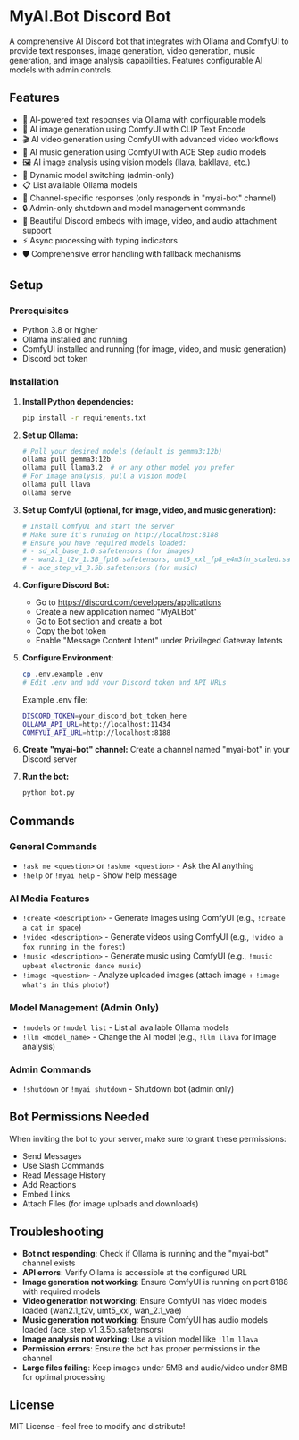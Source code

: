 # MyAI.Bot Discord Bot

A comprehensive AI Discord bot that integrates with Ollama and ComfyUI to provide text responses, image generation, video generation, music generation, and image analysis capabilities. Features configurable AI models with admin controls.

## Features

- 🤖 AI-powered text responses via Ollama with configurable models
- 🎨 AI image generation using ComfyUI with CLIP Text Encode
- 🎬 AI video generation using ComfyUI with advanced video workflows
- 🎵 AI music generation using ComfyUI with ACE Step audio models
- 🖼️ AI image analysis using vision models (llava, bakllava, etc.)
- 🔧 Dynamic model switching (admin-only)
- 📋 List available Ollama models
- 🎯 Channel-specific responses (only responds in "myai-bot" channel)
- 🔒 Admin-only shutdown and model management commands
- 📱 Beautiful Discord embeds with image, video, and audio attachment support
- ⚡ Async processing with typing indicators
- 🛡️ Comprehensive error handling with fallback mechanisms

## Setup

### Prerequisites
- Python 3.8 or higher
- Ollama installed and running
- ComfyUI installed and running (for image, video, and music generation)
- Discord bot token

### Installation

1. **Install Python dependencies:**
   ```bash
   pip install -r requirements.txt
   ```

2. **Set up Ollama:**
   ```bash
   # Pull your desired models (default is gemma3:12b)
   ollama pull gemma3:12b
   ollama pull llama3.2  # or any other model you prefer
   # For image analysis, pull a vision model
   ollama pull llava
   ollama serve
   ```

3. **Set up ComfyUI (optional, for image, video, and music generation):**
   ```bash
   # Install ComfyUI and start the server
   # Make sure it's running on http://localhost:8188
   # Ensure you have required models loaded:
   # - sd_xl_base_1.0.safetensors (for images)
   # - wan2.1_t2v_1.3B_fp16.safetensors, umt5_xxl_fp8_e4m3fn_scaled.safetensors, wan_2.1_vae.safetensors (for videos)
   # - ace_step_v1_3.5b.safetensors (for music)
   ```

4. **Configure Discord Bot:**
   - Go to https://discord.com/developers/applications
   - Create a new application named "MyAI.Bot"
   - Go to Bot section and create a bot
   - Copy the bot token
   - Enable "Message Content Intent" under Privileged Gateway Intents

5. **Configure Environment:**
   ```bash
   cp .env.example .env
   # Edit .env and add your Discord token and API URLs
   ```
   
   Example .env file:
   ```bash
   DISCORD_TOKEN=your_discord_bot_token_here
   OLLAMA_API_URL=http://localhost:11434
   COMFYUI_API_URL=http://localhost:8188
   ```

6. **Create "myai-bot" channel:**
   Create a channel named "myai-bot" in your Discord server

7. **Run the bot:**
   ```bash
   python bot.py
   ```

## Commands

### General Commands
- `!ask me <question>` or `!askme <question>` - Ask the AI anything
- `!help` or `!myai help` - Show help message

### AI Media Features
- `!create <description>` - Generate images using ComfyUI (e.g., `!create a cat in space`)
- `!video <description>` - Generate videos using ComfyUI (e.g., `!video a fox running in the forest`)
- `!music <description>` - Generate music using ComfyUI (e.g., `!music upbeat electronic dance music`)
- `!image <question>` - Analyze uploaded images (attach image + `!image what's in this photo?`)

### Model Management (Admin Only)
- `!models` or `!model list` - List all available Ollama models
- `!llm <model_name>` - Change the AI model (e.g., `!llm llava` for image analysis)

### Admin Commands
- `!shutdown` or `!myai shutdown` - Shutdown bot (admin only)

## Bot Permissions Needed

When inviting the bot to your server, make sure to grant these permissions:
- Send Messages
- Use Slash Commands  
- Read Message History
- Add Reactions
- Embed Links
- Attach Files (for image uploads and downloads)

## Troubleshooting

- **Bot not responding**: Check if Ollama is running and the "myai-bot" channel exists
- **API errors**: Verify Ollama is accessible at the configured URL
- **Image generation not working**: Ensure ComfyUI is running on port 8188 with required models
- **Video generation not working**: Ensure ComfyUI has video models loaded (wan2.1_t2v, umt5_xxl, wan_2.1_vae)
- **Music generation not working**: Ensure ComfyUI has audio models loaded (ace_step_v1_3.5b.safetensors)
- **Image analysis not working**: Use a vision model like `!llm llava`
- **Permission errors**: Ensure the bot has proper permissions in the channel
- **Large files failing**: Keep images under 5MB and audio/video under 8MB for optimal processing

## License

MIT License - feel free to modify and distribute!
